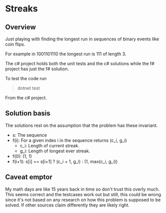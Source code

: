 # Streaks

## Overview
Just playing with finding the longest run in sequences of binary events like coin flips.

For example in 1001101110 the longest run is 111 of length 3.

The c# project holds both the unit tests and the c# solutions while the f# project has just the f# solution.

To test the code run

> dotnet test

From the c# project.

## Solution basis
The solutions rest on the assumption that the problem has these invariant.

- s: The sequence
- f(i): For a given index i in the sequence returns (c_i, g_i)
  - c_i: Length of current streak.
  - g_i: Length of longest ever streak.
- f(0): (1, 1)
- f(i+1): s[i] == s[i+1] ? (c_i + 1, g_i) : (1, max(c_i, g_i))

## Caveat emptor
My math days are like 15 years back in time so don't trust this overly much. This seems correct and the testcases work out but still, this could be wrong since it's not based on any research on how this problem is supposed to be solved. If other sources claim differently they are likely right.
